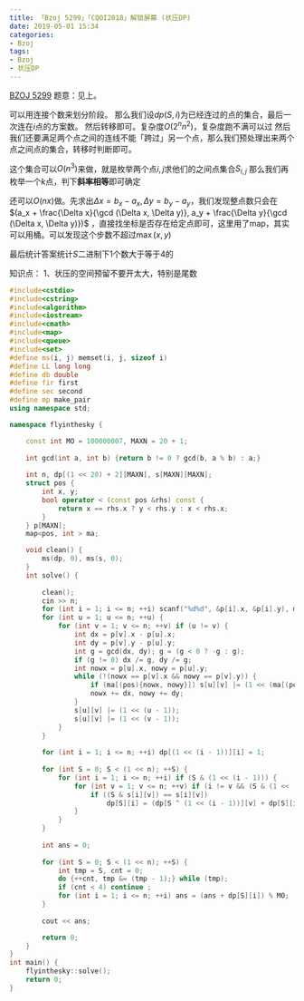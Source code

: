 ```yaml
---
title: 「Bzoj 5299」「CQOI2018」解锁屏幕 (状压DP)
date: 2019-05-01 15:34
categories:
- Bzoj
tags:
- Bzoj
- 状压DP
---
```

[BZOJ 5299](http://www.lydsy.com/JudgeOnline/problem.php?id=5299)
题意：见上。

可以用连接个数来划分阶段。
那么我们设$dp(S,i)$为已经连过的点的集合，最后一次连在$i$点的方案数。
然后转移即可。复杂度$O(2^n n^2)$，复杂度跑不满可以过
然后我们还要满足两个点之间的连线不能「跨过」另一个点，那么我们预处理出来两个点之间点的集合，转移时判断即可。

这个集合可以$O(n^3)$来做，就是枚举两个点$i,j$求他们的之间点集合$S_{i,j}$
那么我们再枚举一个$k$点，判下**斜率相等**即可确定

还可以$O(nx)$做。先求出$\Delta x = b_x - a_x, \Delta y = b_y - a_y$，我们发现整点数只会在$(a_x + \frac{\Delta x}{\gcd (\Delta x, \Delta y)}, a_y + \frac{\Delta y}{\gcd (\Delta x, \Delta y)})$
，直接找坐标是否存在给定点即可，这里用了map，其实可以用桶。可以发现这个步数不超过$\max(x,y)$

最后统计答案统计$S$二进制下$1$个数大于等于$4$的

知识点：
1、状压的空间预留不要开太大，特别是尾数

<!-- more -->

```c++
#include<cstdio> 
#include<cstring>
#include<algorithm>
#include<iostream>
#include<cmath>
#include<map>
#include<queue>
#include<set>
#define ms(i, j) memset(i, j, sizeof i)
#define LL long long
#define db double
#define fir first
#define sec second
#define mp make_pair
using namespace std;

namespace flyinthesky {

	const int MO = 100000007, MAXN = 20 + 1;
	
	int gcd(int a, int b) {return b != 0 ? gcd(b, a % b) : a;}
	
	int n, dp[(1 << 20) + 2][MAXN], s[MAXN][MAXN];
	struct pos {
		int x, y;
		bool operator < (const pos &rhs) const {
			return x == rhs.x ? y < rhs.y : x < rhs.x;
		}
	} p[MAXN];
	map<pos, int > ma;

    void clean() {
    	ms(dp, 0), ms(s, 0);
    }
    int solve() {
    	
    	clean();
    	cin >> n;
    	for (int i = 1; i <= n; ++i) scanf("%d%d", &p[i].x, &p[i].y), ma[p[i]] = i;
    	for (int u = 1; u <= n; ++u) {
    		for (int v = 1; v <= n; ++v) if (u != v) {
    			int dx = p[v].x - p[u].x;
    			int dy = p[v].y - p[u].y;
    			int g = gcd(dx, dy); g = (g < 0 ? -g : g);
    			if (g != 0) dx /= g, dy /= g;
    			int nowx = p[u].x, nowy = p[u].y;
    			while (!(nowx == p[v].x && nowy == p[v].y)) {
    				if (ma[(pos){nowx, nowy}]) s[u][v] |= (1 << (ma[(pos){nowx, nowy}] - 1));
    				nowx += dx, nowy += dy;
				}
				s[u][v] |= (1 << (u - 1));
				s[u][v] |= (1 << (v - 1));
			}
		}
		
		for (int i = 1; i <= n; ++i) dp[(1 << (i - 1))][i] = 1;
		
		for (int S = 0; S < (1 << n); ++S) {
			for (int i = 1; i <= n; ++i) if (S & (1 << (i - 1))) {
				for (int v = 1; v <= n; ++v) if (i != v && (S & (1 << (v - 1)))) {
					if ((S & s[i][v]) == s[i][v])
						dp[S][i] = (dp[S ^ (1 << (i - 1))][v] + dp[S][i]) % MO;
				}
			}
		}
		
		int ans = 0;
		
		for (int S = 0; S < (1 << n); ++S) {
			int tmp = S, cnt = 0;
			do {++cnt, tmp &= (tmp - 1);} while (tmp);
			if (cnt < 4) continue ;
			for (int i = 1; i <= n; ++i) ans = (ans + dp[S][i]) % MO;
		}
		
		cout << ans;

        return 0;
    } 
}
int main() {
    flyinthesky::solve();
    return 0;
}
```